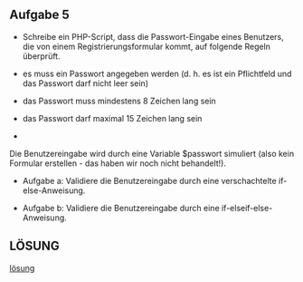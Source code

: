 ## Aufgabe 5 ##
- Schreibe ein PHP-Script, dass die Passwort-Eingabe eines Benutzers, die von einem Registrierungsformular
kommt, auf folgende Regeln überprüft.

- es muss ein Passwort angegeben werden (d. h. es ist ein Pflichtfeld und das Passwort darf nicht leer sein)
- das Passwort muss mindestens 8 Zeichen lang sein
- das Passwort darf maximal 15 Zeichen lang sein
- 
Die Benutzereingabe wird durch eine Variable $passwort simuliert (also kein Formular erstellen - das haben wir noch nicht behandelt!).

- Aufgabe a:
Validiere die Benutzereingabe durch eine verschachtelte if-else-Anweisung.

- Aufgabe b:
Validiere die Benutzereingabe durch eine if-elseif-else-Anweisung.


## LÖSUNG ##
[lösung](AUFGABE_5.php)